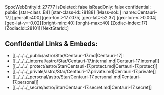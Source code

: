 ﻿---
location: [-52.37,177.075,400]
type: Star
tags:
- astro/Star

---
SpocWebEntityId: 27777
isDeleted: false
isReadOnly: false
confidential: public
[star-class::B4]
[star-class-id::28188]
[Mass-sol::]
[name::Centauri-17]
[geo-alt::400]
[geo-lon::-177.075]
[geo-lat::-52.37]
[geo-lon-v::-0.004]
[geo-lat-v::-0.02]
[bright-min::40]
[bright-max::40]
[Zodiac-index::17]
[ZodiacId::28101]
[NextStarId::]



## Confidential Links & Embeds: 
- [[../../../_public/astro/Star/Centauri-17.md|Centauri-17]] 
- [[../../../_internal/astro/Star/Centauri-17.internal.md|Centauri-17.internal]] 
- [[../../../_protect/astro/Star/Centauri-17.protect.md|Centauri-17.protect]] 
- [[../../../_private/astro/Star/Centauri-17.private.md|Centauri-17.private]] 
- [[../../../_personal/astro/Star/Centauri-17.personal.md|Centauri-17.personal]] 
- [[../../../_secret/astro/Star/Centauri-17.secret.md|Centauri-17.secret]]

